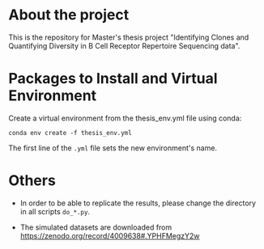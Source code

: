 # About the project  
This is the repository for Master's thesis project "Identifying Clones and Quantifying Diversity in B Cell Receptor Repertoire Sequencing data".

# Packages to Install and Virtual Environment
Create a virtual environment from the thesis_env.yml file using conda:

`conda env create -f thesis_env.yml`

The first line of the `.yml` file sets the new environment's name. 

# Others
* In order to be able to replicate the results, please change the directory in all scripts `do_*.py`.

* The simulated datasets are downloaded from https://zenodo.org/record/4009638#.YPHFMegzY2w
